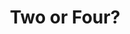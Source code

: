 ---
title:  Two or Four?
kunstenaar: Pavel Knapek
expositie:
tekoop: ja
prijs: 500
techniek: 
afmetingen: H. 37 cm. – B. 26 cm. – D. 2 cm.
---